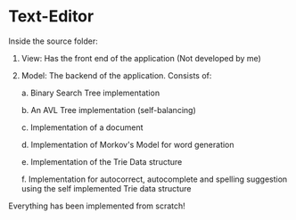 # Text-Editor
Inside the source folder: 
1. View: Has the front end of the application (Not developed by me)
2. Model: The backend of the application. Consists of: 

    a. Binary Search Tree implementation
    
    b. An AVL Tree implementation (self-balancing)
    
    c. Implementation of a document
    
    d. Implementation of Morkov's Model for word generation
    
    e. Implementation of the Trie Data structure
    
    f. Implementation for autocorrect, autocomplete and spelling suggestion using the self implemented Trie data structure
    
Everything has been implemented from scratch!
